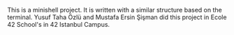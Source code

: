This is a minishell project. It is written with a similar structure based on the terminal. Yusuf Taha Özlü and Mustafa Ersin Şişman did this project in Ecole 42 School's in 42 Istanbul Campus.
